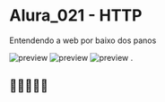 # Alura_021 - HTTP 
Entendendo a web por baixo dos panos

![preview](https://7h14g0d.github.io/Alura_021/Imagens/print01.png)
![preview](https://7h14g0d.github.io/Alura_021/Imagens/print02.png)
![preview](https://7h14g0d.github.io/Alura_021/Imagens/Certificado.png)
.
## 💙💙💙💙💙
